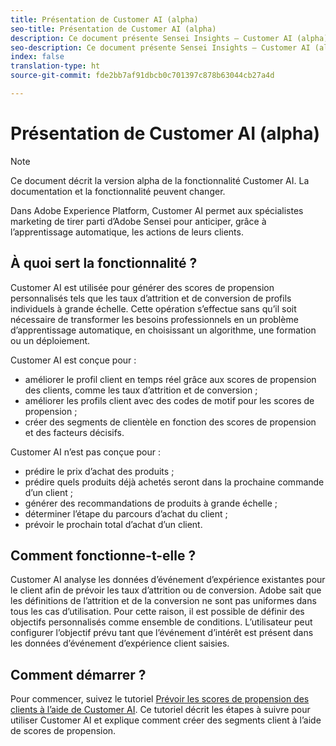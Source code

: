 ```yaml
---
title: Présentation de Customer AI (alpha)
seo-title: Présentation de Customer AI (alpha)
description: Ce document présente Sensei Insights — Customer AI (alpha)
seo-description: Ce document présente Sensei Insights — Customer AI (alpha)
index: false
translation-type: ht
source-git-commit: fde2bb7af91dbcb0c701397c878b63044cb27a4d

---
```



# Présentation de Customer AI (alpha)

>[!NOTE]
>Ce document décrit la version alpha de la fonctionnalité Customer AI. La documentation et la fonctionnalité peuvent changer.

Dans Adobe Experience Platform, Customer AI permet aux spécialistes marketing de tirer parti d’Adobe Sensei pour anticiper, grâce à l’apprentissage automatique, les actions de leurs clients.

## À quoi sert la fonctionnalité ?

Customer AI est utilisée pour générer des scores de propension personnalisés tels que les taux d’attrition et de conversion de profils individuels à grande échelle. Cette opération s’effectue sans qu’il soit nécessaire de transformer les besoins professionnels en un problème d’apprentissage automatique, en choisissant un algorithme, une formation ou un déploiement.

Customer AI est conçue pour :

- améliorer le profil client en temps réel grâce aux scores de propension des clients, comme les taux d’attrition et de conversion ;
- améliorer les profils client avec des codes de motif pour les scores de propension ;
- créer des segments de clientèle en fonction des scores de propension et des facteurs décisifs.

Customer AI n’est pas conçue pour :

- prédire le prix d’achat des produits ;
- prédire quels produits déjà achetés seront dans la prochaine commande d’un client ;
- générer des recommandations de produits à grande échelle ;
- déterminer l’étape du parcours d’achat du client ;
- prévoir le prochain total d’achat d’un client.

## Comment fonctionne-t-elle ?

Customer AI analyse les données d’événement d’expérience existantes pour le client afin de prévoir les taux d’attrition ou de conversion. Adobe sait que les définitions de l’attrition et de la conversion ne sont pas uniformes dans tous les cas d’utilisation. Pour cette raison, il est possible de définir des objectifs personnalisés comme ensemble de conditions. L’utilisateur peut configurer l’objectif prévu tant que l’événement d’intérêt est présent dans les données d’événement d’expérience client saisies.

## Comment démarrer ?

Pour commencer, suivez le tutoriel [Prévoir les scores de propension des clients à l’aide de Customer AI](./customer-ai-tutorial.md). Ce tutoriel décrit les étapes à suivre pour utiliser Customer AI et explique comment créer des segments client à l’aide de scores de propension.